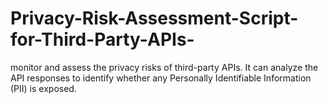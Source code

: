 # Privacy-Risk-Assessment-Script-for-Third-Party-APIs-
monitor and assess the privacy risks of third-party APIs. It can analyze the API responses to identify whether any Personally Identifiable Information (PII) is exposed.
